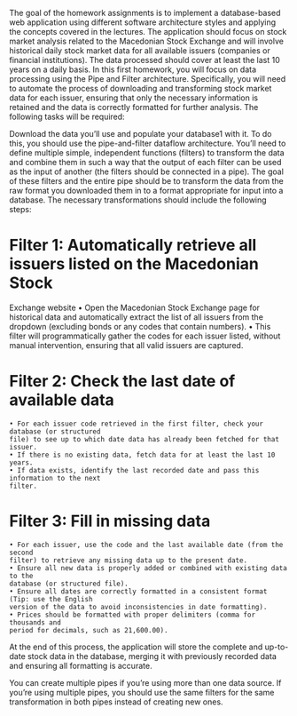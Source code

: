 The goal of the homework assignments is to implement a database-based web application using
different software architecture styles and applying the concepts covered in the lectures.
The application should focus on stock market analysis related to the Macedonian Stock Exchange
and will involve historical daily stock market data for all available issuers (companies or
financial institutions). The data processed should cover at least the last 10 years on a daily
basis.
In this first homework, you will focus on data processing using the Pipe and Filter architecture.
Specifically, you will need to automate the process of downloading and transforming stock
market data for each issuer, ensuring that only the necessary information is retained and the data
is correctly formatted for further analysis. The following tasks will be required:

Download the data you’ll use and populate your database1 with it. To do this, you should use
the pipe-and-filter dataflow architecture. You’ll need to define multiple simple, independent
functions (filters) to transform the data and combine them in such a way that the output
of each filter can be used as the input of another (the filters should be connected in a pipe).
The goal of these filters and the entire pipe should be to transform the data from the raw
format you downloaded them in to a format appropriate for input into a database.
The necessary transformations should include the following steps:

  # Filter 1: Automatically retrieve all issuers listed on the Macedonian Stock
  Exchange website
    • Open the Macedonian Stock Exchange page for historical data and automatically
    extract the list of all issuers from the dropdown (excluding bonds or any codes
    that contain numbers).
    • This filter will programmatically gather the codes for each issuer listed, without
    manual intervention, ensuring that all valid issuers are captured.
    
  # Filter 2: Check the last date of available data
    • For each issuer code retrieved in the first filter, check your database (or structured
    file) to see up to which date data has already been fetched for that issuer.
    • If there is no existing data, fetch data for at least the last 10 years.
    • If data exists, identify the last recorded date and pass this information to the next
    filter.
    
  # Filter 3: Fill in missing data
    • For each issuer, use the code and the last available date (from the second
    filter) to retrieve any missing data up to the present date.
    • Ensure all new data is properly added or combined with existing data to the
    database (or structured file).
    • Ensure all dates are correctly formatted in a consistent format (Tip: use the English
    version of the data to avoid inconsistencies in date formatting).
    • Prices should be formatted with proper delimiters (comma for thousands and
    period for decimals, such as 21,600.00).
    
At the end of this process, the application will store the complete and up-to-date stock data
in the database, merging it with previously recorded data and ensuring all formatting is
accurate.

You can create multiple pipes if you’re using more than one data source. If you’re using
multiple pipes, you should use the same filters for the same transformation in both pipes
instead of creating new ones.
